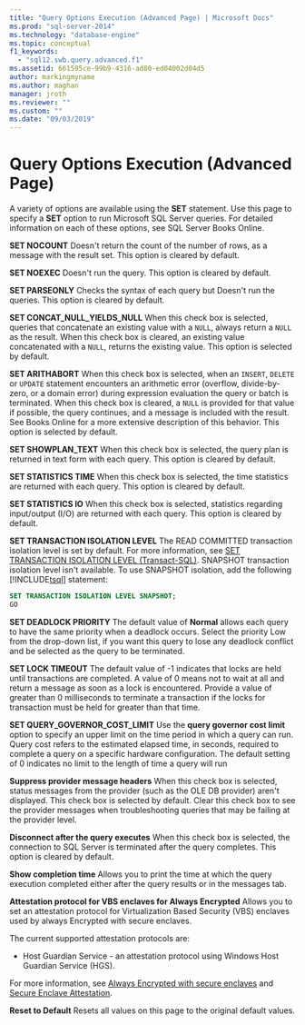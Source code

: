 ```yaml
---
title: "Query Options Execution (Advanced Page) | Microsoft Docs"
ms.prod: "sql-server-2014"
ms.technology: "database-engine"
ms.topic: conceptual
f1_keywords: 
  - "sql12.swb.query.advanced.f1"
ms.assetid: 661595ce-99b9-4316-ad80-ed04002d04d5
author: markingmyname
ms.author: maghan
manager: jroth
ms.reviewer: ""
ms.custom: ""
ms.date: "09/03/2019"
---
```


# Query Options Execution (Advanced Page)

  A variety of options are available using the **SET** statement. Use this page to specify a **SET** option to run Microsoft SQL Server queries. For detailed information on each of these options, see SQL Server Books Online.
  
**SET NOCOUNT**
Doesn't return the count of the number of rows, as a message with the result set. This option is cleared by default.

**SET NOEXEC**
Doesn't run the query. This option is cleared by default.

**SET PARSEONLY**
Checks the syntax of each query but Doesn't run the queries. This option is cleared by default.  

**SET CONCAT_NULL_YIELDS_NULL**
When this check box is selected, queries that concatenate an existing value with a `NULL`, always return a `NULL` as the result. When this check box is cleared, an existing value concatenated with a `NULL`, returns the existing value. This option is selected by default.

**SET ARITHABORT**
When this check box is selected, when an `INSERT`, `DELETE` or `UPDATE` statement encounters an arithmetic error (overflow, divide-by-zero, or a domain error) during expression evaluation the query or batch is terminated. When this check box is cleared, a `NULL` is provided for that value if possible, the query continues, and a message is included with the result. See Books Online for a more extensive description of this behavior. This option is selected by default.
  
**SET SHOWPLAN_TEXT**
When this check box is selected, the query plan is returned in text form with each query. This option is cleared by default.
  
**SET STATISTICS TIME**
When this check box is selected, the time statistics are returned with each query. This option is cleared by default.
  
**SET STATISTICS IO**
When this check box is selected, statistics regarding input/output (I/O) are returned with each query. This option is cleared by default.
  
**SET TRANSACTION ISOLATION LEVEL**
The READ COMMITTED transaction isolation level is set by default. For more information, see [SET TRANSACTION ISOLATION LEVEL &#40;Transact-SQL&#41;](/sql/t-sql/statements/set-transaction-isolation-level-transact-sql). SNAPSHOT transaction isolation level isn't available. To use SNAPSHOT isolation, add the following [!INCLUDE[tsql](../includes/tsql-md.md)] statement:
  
  ```sql
  SET TRANSACTION ISOLATION LEVEL SNAPSHOT;
  GO
  ```

**SET DEADLOCK PRIORITY**
The default value of **Normal** allows each query to have the same priority when a deadlock occurs. Select the priority Low from the drop-down list, if you want this query to lose any deadlock conflict and be selected as the query to be terminated.

**SET LOCK TIMEOUT**
 The default value of -1 indicates that locks are held until transactions are completed. A value of 0 means not to wait at all and return a message as soon as a lock is encountered. Provide a value of greater than 0 milliseconds to terminate a transaction if the locks for transaction must be held for greater than that time.

**SET QUERY_GOVERNOR_COST_LIMIT**
Use the **query governor cost limit** option to specify an upper limit on the time period in which a query can run. Query cost refers to the estimated elapsed time, in seconds, required to complete a query on a specific hardware configuration. The default setting of 0 indicates no limit to the length of time a query will run

**Suppress provider message headers**
When this check box is selected, status messages from the provider (such as the OLE DB provider) aren't displayed. This check box is selected by default. Clear this check box to see the provider messages when troubleshooting queries that may be failing at the provider level.

**Disconnect after the query executes**
When this check box is selected, the connection to SQL Server is terminated after the query completes. This option is cleared by default.

**Show completion time**
Allows you to print the time at which the query execution completed either after the query results or in the messages tab.

**Attestation protocol for VBS enclaves for Always Encrypted**
Allows you to set an attestation protocol for Virtualization Based Security (VBS) enclaves used by always Encrypted with secure enclaves.

The current supported attestation protocols are:

* Host Guardian Service - an attestation protocol using Windows Host Guardian Service (HGS).

For more information, see [Always Encrypted with secure enclaves](https://docs.microsoft.com/sql/relational-databases/security/encryption/always-encrypted-enclaves?view=sqlallproducts-allversions) and [Secure Enclave Attestation](https://docs.microsoft.com/sql/relational-databases/security/encryption/always-encrypted-enclaves?view=sqlallproducts-allversions#secure-enclave-attestation).

**Reset to Default**
Resets all values on this page to the original default values.
